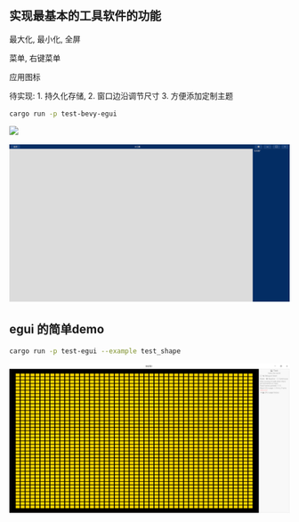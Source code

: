 ## 实现最基本的工具软件的功能

最大化, 最小化, 全屏

菜单, 右键菜单

应用图标

待实现: 1. 持久化存储, 2. 窗口边沿调节尺寸 3. 方便添加定制主题

```sh
cargo run -p test-bevy-egui
```

![](docs/Readme/2022-03-13-17-56-41.png)

![](docs/Readme/2022-03-13-18-07-12.png)

## egui 的简单demo

```sh
cargo run -p test-egui --example test_shape
```

![](docs/Readme/2022-03-12-22-08-30.png)
